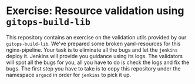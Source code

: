 # Exercise: Resource validation using `gitops-build-lib`

This repository contains an exercise on the validation utils provided by our `gitops-build-lib`. We've prepared some
broken yaml-resources for this nginx-pipeline. Your task is to eliminate all the bugs and let the `jenkins` deploy it.
Jenkins will provide you guidance using its logs. The validators will spot all the bugs for you, all you have to do is check the
logs and fix the bugs. 
The first step you have to take is to copy this repository under the namespace `argocd` in order for `jenkins` to pick it up.